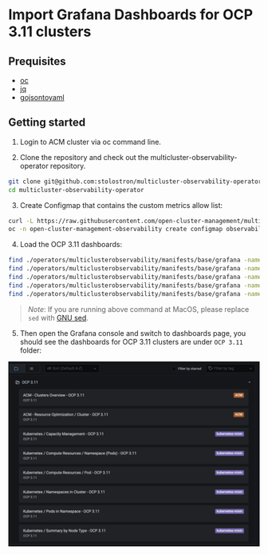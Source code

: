 # Import Grafana Dashboards for OCP 3.11 clusters

## Prequisites

- [oc](https://docs.openshift.com/container-platform/4.7/cli_reference/openshift_cli/getting-started-cli.html)
- [jq](https://stedolan.github.io/jq/)
- [gojsontoyaml](https://github.com/brancz/gojsontoyaml)

## Getting started

1. Login to ACM cluster via oc command line.

2. Clone the repository and check out the multicluster-observability-operator repository.

```bash
git clone git@github.com:stolostron/multicluster-observability-operator.git
cd multicluster-observability-operator
```

3. Create Configmap that contains the custom metrics allow list:

```bash
curl -L https://raw.githubusercontent.com/open-cluster-management/multicluster-observability-operator/main/operators/multiclusterobservability/manifests/base/config/metrics_allowlist.yaml | gojsontoyaml --yamltojson | jq -r '.data."ocp311_metrics_list.yaml"' > /tmp/ocp311_metrics_list.yaml
oc -n open-cluster-management-observability create configmap observability-metrics-custom-allowlist --from-file=metrics_list.yaml=/tmp/ocp311_metrics_list.yaml
```

4. Load the OCP 3.11 dashboards:

```bash
find ./operators/multiclusterobservability/manifests/base/grafana -name "*-ocp311.yaml" -exec sed -i 's/clusterType=\\"ocp3\\",//g' {} \;
find ./operators/multiclusterobservability/manifests/base/grafana -name "*-ocp311.yaml" -exec sed -i 's/clusterType=\\"ocp3\\"//g' {} \;
find ./operators/multiclusterobservability/manifests/base/grafana -name "*-ocp311.yaml" -exec sed -i '/namespace:/a\ \ labels:' {} \;
find ./operators/multiclusterobservability/manifests/base/grafana -name "*-ocp311.yaml" -exec sed -i '/labels:/a\ \ \ \ grafana-custom-dashboard: "true"' {} \;
find ./operators/multiclusterobservability/manifests/base/grafana -name "*-ocp311.yaml" -exec oc apply -n open-cluster-management-observability -f {} \;
```

> _Note_: If you are running above command at MacOS, please replace `sed` with [GNU sed](https://www.gnu.org/software/sed/).

5. Then open the Grafana console and switch to dashboards page, you should see the dashboards for OCP 3.11 clusters are under `OCP 3.11` folder:

![ocp311-dashboards-example.png](ocp311-dashboards-example.png)
